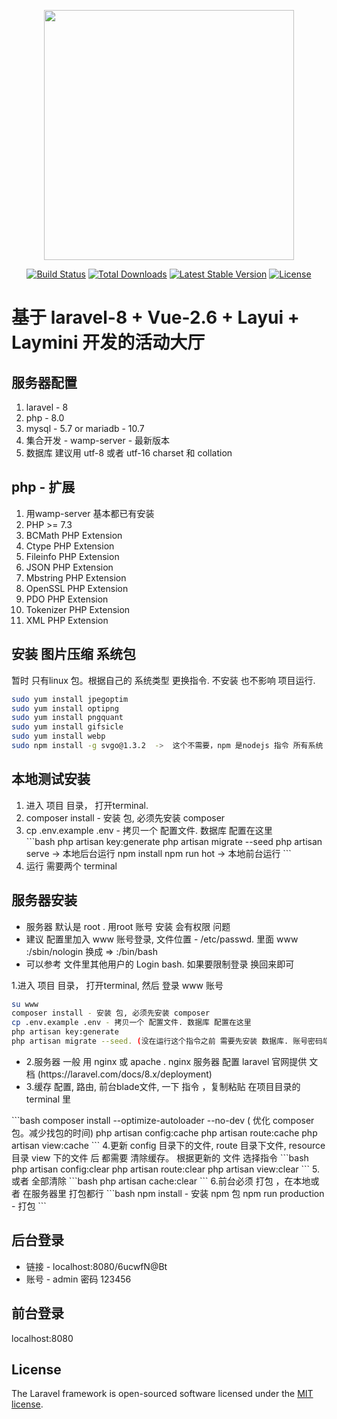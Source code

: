 <p align="center"><a href="https://laravel.com" target="_blank"><img src="https://raw.githubusercontent.com/laravel/art/master/logo-lockup/5%20SVG/2%20CMYK/1%20Full%20Color/laravel-logolockup-cmyk-red.svg" width="400"></a></p>

<p align="center">
<a href="https://travis-ci.org/laravel/framework"><img src="https://travis-ci.org/laravel/framework.svg" alt="Build Status"></a>
<a href="https://packagist.org/packages/laravel/framework"><img src="https://img.shields.io/packagist/dt/laravel/framework" alt="Total Downloads"></a>
<a href="https://packagist.org/packages/laravel/framework"><img src="https://img.shields.io/packagist/v/laravel/framework" alt="Latest Stable Version"></a>
<a href="https://packagist.org/packages/laravel/framework"><img src="https://img.shields.io/packagist/l/laravel/framework" alt="License"></a>
</p>

# 基于 laravel-8 + Vue-2.6 + Layui + Laymini 开发的活动大厅

## 服务器配置
<ol>
<li>laravel - 8</li>
<li>php - 8.0</li>
<li>mysql - 5.7 or mariadb - 10.7</li>
<li>集合开发 - wamp-server - 最新版本</li>
<li>数据库 建议用 utf-8 或者 utf-16 charset 和 collation</li>
</ol>

## php - 扩展

<ol>
<li>用wamp-server 基本都已有安装</li>
<li>PHP >= 7.3</li>
<li>BCMath PHP Extension</li>
<li>Ctype PHP Extension</li>
<li>Fileinfo PHP Extension</li>
<li>JSON PHP Extension</li>
<li>Mbstring PHP Extension</li>
<li>OpenSSL PHP Extension </li>
<li>PDO PHP Extension</li>
<li>Tokenizer PHP Extension</li>
<li>XML PHP Extension</li>
</ol>

## 安装 图片压缩 系统包
暂时 只有linux 包。根据自己的 系统类型 更换指令. 不安装 也不影响 项目运行.
```bash
sudo yum install jpegoptim
sudo yum install optipng
sudo yum install pngquant
sudo yum install gifsicle
sudo yum install webp
sudo npm install -g svgo@1.3.2  ->  这个不需要，npm 是nodejs 指令 所有系统 都一致。
```

## 本地测试安装 
<ol>
<li>进入 项目 目录， 打开terminal.</li>
<li>composer install - 安装 包, 必须先安装 composer</li>
<li>cp .env.example .env - 拷贝一个 配置文件. 数据库 配置在这里</li>
```bash
php artisan key:generate
php artisan migrate --seed
php artisan serve -> 本地后台运行 
npm install
npm run hot -> 本地前台运行
```
<li>运行 需要两个 terminal </li>
</ol>

## 服务器安装
<ul>
<li>服务器 默认是 root . 用root 账号 安装 会有权限 问题</li>
<li>建议 配置里加入 www 账号登录, 文件位置 - /etc/passwd. 里面 www :/sbin/nologin 换成 => :/bin/bash</li>
<li>可以参考 文件里其他用户的 Login bash. 如果要限制登录 换回来即可</li>
</ul>

1.进入 项目 目录， 打开terminal, 然后 登录 www 账号
```bash
su www
composer install - 安装 包, 必须先安装 composer
cp .env.example .env - 拷贝一个 配置文件. 数据库 配置在这里
php artisan key:generate
php artisan migrate --seed. (没在运行这个指令之前 需要先安装 数据库. 账号密码端口 在.env 里配置好.
```
<ul>
<li>2.服务器 一般 用 nginx 或 apache . nginx 服务器 配置 laravel 官网提供 文档 (https://laravel.com/docs/8.x/deployment)</li>
<li>3.缓存 配置, 路由, 前台blade文件, 一下 指令 ，复制粘贴 在项目目录的 terminal 里</li>
</ul>
```bash
composer install --optimize-autoloader --no-dev ( 优化 composer 包。减少找包的时间)
php artisan config:cache
php artisan route:cache
php artisan view:cache
```
4.更新 config 目录下的文件, route 目录下文件, resource目录 view 下的文件 后 都需要 清除缓存。 根据更新的 文件 选择指令
```bash
php artisan config:clear
php artisan route:clear
php artisan view:clear
```
5.或者 全部清除
```bash
php artisan cache:clear
```
6.前台必须 打包 ，在本地或者 在服务器里 打包都行
```bash
npm install  - 安装 npm 包
npm run production - 打包
```

## 后台登录
<ul>
<li>链接 - localhost:8080/6ucwfN@Bt</li>
<li>账号 - admin 密码 123456</li>
</ul>

## 前台登录
localhost:8080


## License

The Laravel framework is open-sourced software licensed under the [MIT license](https://opensource.org/licenses/MIT).
